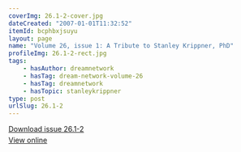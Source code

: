 ```yaml
---
coverImg: 26.1-2-cover.jpg
dateCreated: "2007-01-01T11:32:52"
itemId: bcphbxjsuyu
layout: page
name: "Volume 26, issue 1: A Tribute to Stanley Krippner, PhD"
profileImg: 26.1-2-rect.jpg
tags:
    - hasAuthor: dreamnetwork
    - hasTag: dream-network-volume-26
    - hasTag: dreamnetwork
    - hasTopic: stanleykrippner
type: post
urlSlug: 26.1-2
---
```


<p style="margin-block-end: 5px; margin-block-start: 5px;"><a href="../files/pdfs/Volume_26/26.1-26.2_krippner.pdf" download="">Download issue 26.1-2</a></p><p style="margin-block-end: 5px; margin-block-start: 5px;"><a href="../files/pdfs/Volume_26/26.1-26.2_krippner.pdf">View online</a></p>
